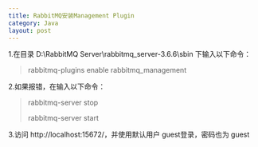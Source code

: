 ```yaml
---
title: RabbitMQ安装Management Plugin
category: Java
layout: post
---
```


1.在目录 D:\RabbitMQ Server\rabbitmq_server-3.6.6\sbin 下输入以下命令：
>rabbitmq-plugins enable rabbitmq_management

2.如果报错，在输入以下命令：
>rabbitmq-server stop
>
>rabbitmq-server start

3.访问 http://localhost:15672/，并使用默认用户 guest登录，密码也为 guest
